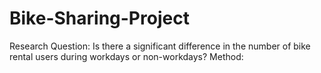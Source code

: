# Bike-Sharing-Project
 Research Question: Is there a significant difference in the number of bike rental users during workdays or non-workdays?
 Method: 
